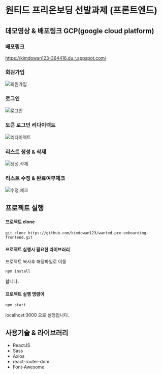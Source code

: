 # 원티드 프리온보딩 선발과제 (프론트엔드)


## 데모영상 & 배포링크 GCP(google cloud platform)

### 배포링크

https://kimdowan123-364416.du.r.appspot.com/

### 회원가입

![회원가입](https://user-images.githubusercontent.com/97826223/206983517-ac00e5fb-4d49-4017-91af-73d8decf6efc.gif)

### 로그인

![로그인](https://user-images.githubusercontent.com/97826223/206984605-0d22cb92-df2f-454b-825c-8abe66969ccb.gif)

### 토큰 로그인 리다이렉트

![리다이렉트](https://user-images.githubusercontent.com/97826223/206985118-a358d96f-25d1-4d6b-93d2-4359100bfcac.gif)

### 리스트 생성 & 삭제

![생성,삭제](https://user-images.githubusercontent.com/97826223/206985835-2754bf69-f11b-44ab-8b41-43ea8e052a19.gif)

### 리스트 수정 & 완료여부체크

![수정,체크](https://user-images.githubusercontent.com/97826223/206992418-a254220e-6142-482e-8e2e-a0f383abdb4a.gif)

## 프로젝트 실행

#### 프로젝트 clone

```
git clone https://github.com/kimdowan123/wanted-pre-onboarding-frontend.git
```

#### 프로젝트 실행시 필요한 라이브러리

프로젝트 복사후 해당파일로 이동

```
npm install
```

합니다.

#### 프로젝트 실행 명령어

```
npm start
```

localhost:3000 으로 실행됩니다.

## 사용기술 & 라이브러리

- ReactJS
- Sass
- Axios
- react-router-dom
- Font-Awesome
